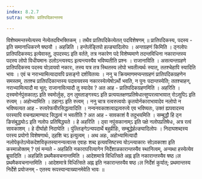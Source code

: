 ```yaml
---
index: 8.2.7
sutra: नलोपः प्रातिपदिकान्तस्य

---
```

 विशेष्यमन्तस्येत्यस्य नेत्येतदविभक्तिकम् । तथैव प्रातिपदिकेत्येतत् पदविशेषणम् ॥ प्रातिपदिकस्य, पदस्य - इति समानाधिकरणे षष्ठयौ । अहन्निति । हन्तेर्लङ्तिपो हल्ङ्यादिलोपः । अन्तग्रहणं किमिति । ठ्नलोपः प्रातिपदिकस्यऽ इत्येवास्तु, ठ्पदस्यऽ इति वर्तते, तत्र नकारेण पदे विशेष्यमाणे तदन्तविधिना नकारान्तस्य पदस्य लोपो विधीयमानः ठलोऽन्त्यस्यऽ इत्यन्त्यस्यैव भविष्यतीति प्रश्नः । राजानाविति । असत्यन्तग्रहणे प्रातिपदिकस्य पदस्य योऽवयवो नकारः, तस्य यत्र तत्र स्थितस्य लोपो भवतीत्यर्थः स्यात्, ततश्चेहापि स्यादिति भावः । एवं च नराभ्यामित्यादावपि प्रसङ्गो दर्शयितव्यः । ननु च क्रियमाणमप्यन्तग्रहणं प्रातिपदिकग्रहणेन समस्तम्, ततश्च प्रातिपदिकान्तस्य पदावयवस्य नकारस्येत्येषोऽर्थो भवति, न पुनः पदान्तस्येति; ततश्चाहन्, नराभ्यामित्यादौ मा भूत्; राजानावित्यादौ तु स्यादेव ? अत आह - प्रातिपदिकग्रहणमिति । अहरिति । ठ्स्वमोर्नपुंसकात्ऽ इति स्वमोर्लुक्, ठ्न लुमताङ्गस्यऽ इति प्रत्ययलक्षणप्रतिषेधात्सुप्परत्वाभावात् रोऽसुपिऽ इति रुत्वम् । अहोभ्यामिति । ठहान्ऽ इति रुत्वम् । ननु चात्र रत्वरुत्वयोः कृतयोर्नकाराभावादेव नलोपो न भविष्यत्यत आह - रुत्वरेफयीरसिद्धत्वादिति । नन्वनवकाशत्वाद्रत्वरुत्वे एव भविष्यतः, उक्तं ह्यपवादस्य परस्यापि वचनप्रामाण्याद सिद्धत्वं न भवतीति ? अत आह - सावकाशं वै तदुभयमिति । सम्बुद्धौ हि ठ्न ङिसंबुद्ध्योःऽ इति नलोपः प्रतिषिद्ध्यते । हे अहरिति । ठ्वा नपुंसकानाम्ऽ इति पक्षे नलोपप्रतिषेधः, अत्र रत्वं सावकाशम् । हे दीर्घाहो निदाघेति । पुंल्लिङ्गेऽन्यपदार्थे बहुव्रीहिः, सम्बुद्धेर्हल्ङ्यादिलोपः । निदाघशब्दस्य परस्य प्रयोगो विशेषणार्थः, ठ्हशि चऽ इत्युत्वम् । अथ अहः, अहोभ्यामित्यादौ नलोपेकृतेऽप्येकदेशविकृतस्यानन्यत्वात्स एवाहः शब्द इत्यवसिष्टस्य योऽन्त्याकारः सोऽवकाशा इति कस्मान्नोक्तम् ? एवं मन्यते - अहन्निति नकारापरित्यागेन निर्देशान्नकारान्तस्यैव स्थानित्वम्, अन्यथा हस्येत्येव ब्रूयादिति । अहन्निति प्रथमैकवचनान्तमिति । आदेशमात्रे विधित्सिते अह्न इति नकारान्तस्यैव षष्ठ।ल प्रथमैकवचनान्तमिति । आदेशमात्रे विधित्सिते अह्न इति नकारान्तस्यैव षष्ठ।ल निर्देशं कुर्यात्; प्रथमान्तस्य निर्देशे प्रयोजनम् - एतस्य रूपस्यान्वाख्यानमेवेति भावः ॥